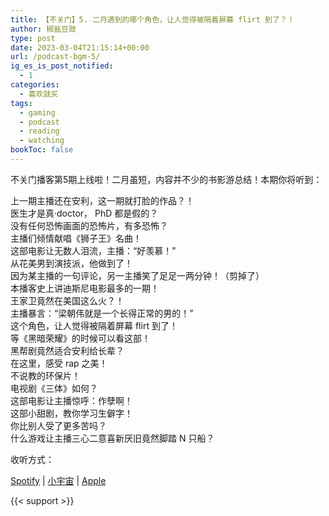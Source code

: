 ```yaml
---
title: 【不关门】5. 二月遇到的哪个角色，让人觉得被隔着屏幕 flirt 到了？！
author: 椒盐豆豉
type: post
date: 2023-03-04T21:15:14+00:00
url: /podcast-bgm-5/
ig_es_is_post_notified:
  - 1
categories:
  - 喜欢就买
tags:
  - gaming
  - podcast
  - reading
  - watching
bookToc: false
---
```

不关门播客第5期上线啦！二月虽短，内容并不少的书影游总结！本期你将听到：

上一期主播还在安利，这一期就打脸的作品？！  
医生才是真·doctor， PhD 都是假的？  
没有任何恐怖画面的恐怖片，有多恐怖？  
主播们倾情献唱《狮子王》名曲！  
这部电影让无数人泪流，主播：“好羡慕！”  
从花美男到演技派，他做到了！  
因为某主播的一句评论，另一主播笑了足足一两分钟！（剪掉了）  
本播客史上讲迪斯尼电影最多的一期！  
王家卫竟然在美国这么火？！  
主播暴言：“梁朝伟就是一个长得正常的男的！”  
这个角色，让人觉得被隔着屏幕 flirt 到了！  
等《黑暗荣耀》的时候可以看这部！  
黑帮剧竟然适合安利给长辈？  
在这里，感受 rap 之美！  
不说教的环保片！  
电视剧《三体》如何？  
这部电影让主播惊呼：作孽啊！  
这部小甜剧，教你学习生僻字！  
你比别人受了更多苦吗？  
什么游戏让主播三心二意喜新厌旧竟然脚踏 N 只船？

收听方式：

[Spotify][1] | [小宇宙][2] | [Apple][3]

{{< support >}}

 [1]: https://open.spotify.com/episode/7rbbDBEfnTJlqTRCb0iMBo
 [2]: https://www.xiaoyuzhoufm.com/episode/64026eeb2b769b7327955a4a
 [3]: https://podcasts.apple.com/us/podcast/%E4%B8%8D%E5%85%B3%E9%97%A8/id1666397078
